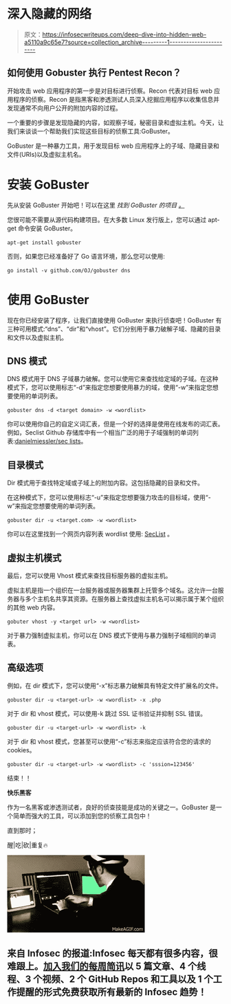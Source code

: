 # 深入隐藏的网络

> 原文：<https://infosecwriteups.com/deep-dive-into-hidden-web-a5110a9c65e7?source=collection_archive---------1----------------------->

## 如何使用 Gobuster 执行 Pentest Recon？

开始攻击 web 应用程序的第一步是对目标进行侦察。Recon 代表对目标 web 应用程序的侦察。Recon 是指黑客和渗透测试人员深入挖掘应用程序以收集信息并发现通常不向用户公开的附加内容的过程。

一个重要的步骤是发现隐藏的内容，如观察子域，秘密目录和虚拟主机。今天，让我们来谈谈一个帮助我们实现这些目标的侦察工具:GoBuster。

GoBuster 是一种暴力工具，用于发现目标 web 应用程序上的子域、隐藏目录和文件(URIs)以及虚拟主机名。

# **安装 GoBuster**

先从安装 GoBuster 开始吧！可以在这里 *找到 GoBuster 的项目 [*。*](https://github.com/OJ/gobuster)*

您很可能不需要从源代码构建项目。在大多数 Linux 发行版上，您可以通过 apt-get 命令安装 GoBuster。

`apt-get install gobuster`

否则，如果您已经准备好了 Go 语言环境，那么您可以使用:

`go install -v github.com/OJ/gobuster dns`

# 使用 GoBuster

现在你已经安装了程序，让我们直接使用 GoBuster 来执行侦查吧！GoBuster 有三种可用模式:“dns”、“dir”和“vhost”。它们分别用于暴力破解子域、隐藏的目录和文件以及虚拟主机。

## DNS 模式

DNS 模式用于 DNS 子域暴力破解。您可以使用它来查找给定域的子域。在这种模式下，您可以使用标志“-d”来指定您想要使用暴力的域，使用“-w”来指定您想要使用的单词列表。

`gobuster dns -d <target domain> -w <wordlist>`

你可以使用你自己的自定义词汇表，但是一个好的选择是使用在线发布的词汇表。例如，Seclist Github 存储库中有一个相当广泛的用于子域强制的单词列表:[danielmiessler/sec lists](https://github.com/danielmiessler/SecLists/blob/master/Discovery/DNS/namelist.txt)。

## 目录模式

Dir 模式用于查找特定域或子域上的附加内容。这包括隐藏的目录和文件。

在这种模式下，您可以使用标志“-u”来指定您想要强力攻击的目标域，使用“-w”来指定您想要使用的单词列表。

`gobuster dir -u <target.com> -w <wordlist>`

你可以在这里找到一个网页内容列表 wordlist 使用: [SecList](https://github.com/danielmiessler/SecLists/tree/master/Discovery/Web-Content) 。

## 虚拟主机模式

最后，您可以使用 Vhost 模式来查找目标服务器的虚拟主机。

虚拟主机是指一个组织在一台服务器或服务器集群上托管多个域名。这允许一台服务器与多个主机名共享其资源。在服务器上查找虚拟主机名可以揭示属于某个组织的其他 web 内容。

`gobuter vhost -y <target url> -w <wordlist>`

对于暴力强制虚拟主机，你可以在 DNS 模式下使用与暴力强制子域相同的单词表。

## 高级选项

例如，在 dir 模式下，您可以使用“-x”标志暴力破解具有特定文件扩展名的文件。

`gobuster dir -u <target-url> -w <wordlist> -x .php`

对于 dir 和 vhost 模式，可以使用-k 跳过 SSL 证书验证并抑制 SSL 错误。

`gobuster dir -u <target-url> -w <wordlist> -k`

对于 dir 和 vhost 模式，您甚至可以使用“-c”标志来指定应该符合您的请求的 cookies。

`gobuster dir -u <target-url> -w <wordlist> -c 'sssion=123456'`

结束！！

**快乐黑客**

作为一名黑客或渗透测试者，良好的侦查技能是成功的关键之一。GoBuster 是一个简单而强大的工具，可以添加到您的侦察工具包中！

直到那时；

醒|吃|砍|重复🔥

![](img/584c793a824961c9ac68ef83d65cc4fd.png)

## 来自 Infosec 的报道:Infosec 每天都有很多内容，很难跟上。[加入我们的每周简讯](https://weekly.infosecwriteups.com/)以 5 篇文章、4 个线程、3 个视频、2 个 GitHub Repos 和工具以及 1 个工作提醒的形式免费获取所有最新的 Infosec 趋势！